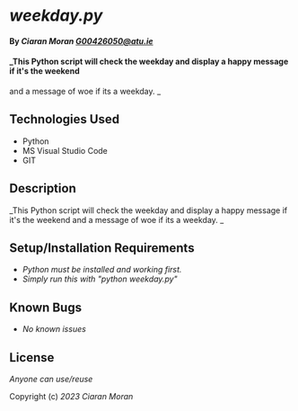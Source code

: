 # _weekday.py_

#### By _**Ciaran Moran G00426050@atu.ie**_

#### _This Python script will check the weekday and display a happy message if it's the weekend 
and a message of woe if its a weekday. _

## Technologies Used

* Python
* MS Visual Studio Code
* GIT

## Description

_This Python script will check the weekday and display a happy message if it's the weekend 
and a message of woe if its a weekday. _

## Setup/Installation Requirements

* _Python must be installed and working first._
* _Simply run this with "python weekday.py"_


## Known Bugs

* _No known issues_

## License

_Anyone can use/reuse_

Copyright (c) _2023_ _Ciaran Moran_